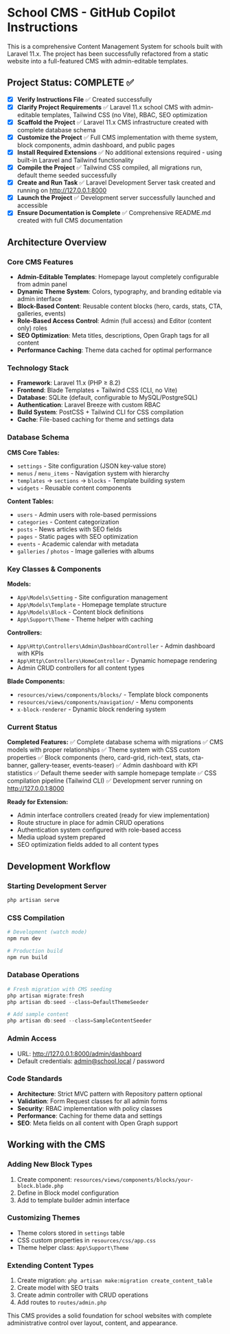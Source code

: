 # School CMS - GitHub Copilot Instructions

This is a comprehensive Content Management System for schools built with Laravel 11.x. The project has been successfully refactored from a static website into a full-featured CMS with admin-editable templates.

## Project Status: COMPLETE ✅

- [x] **Verify Instructions File** ✅ Created successfully
- [x] **Clarify Project Requirements** ✅ Laravel 11.x school CMS with admin-editable templates, Tailwind CSS (no Vite), RBAC, SEO optimization
- [x] **Scaffold the Project** ✅ Laravel 11.x CMS infrastructure created with complete database schema
- [x] **Customize the Project** ✅ Full CMS implementation with theme system, block components, admin dashboard, and public pages
- [x] **Install Required Extensions** ✅ No additional extensions required - using built-in Laravel and Tailwind functionality
- [x] **Compile the Project** ✅ Tailwind CSS compiled, all migrations run, default theme seeded successfully
- [x] **Create and Run Task** ✅ Laravel Development Server task created and running on http://127.0.0.1:8000
- [x] **Launch the Project** ✅ Development server successfully launched and accessible
- [x] **Ensure Documentation is Complete** ✅ Comprehensive README.md created with full CMS documentation

## Architecture Overview

### Core CMS Features
- **Admin-Editable Templates**: Homepage layout completely configurable from admin panel
- **Dynamic Theme System**: Colors, typography, and branding editable via admin interface
- **Block-Based Content**: Reusable content blocks (hero, cards, stats, CTA, galleries, events)
- **Role-Based Access Control**: Admin (full access) and Editor (content only) roles
- **SEO Optimization**: Meta titles, descriptions, Open Graph tags for all content
- **Performance Caching**: Theme data cached for optimal performance

### Technology Stack
- **Framework**: Laravel 11.x (PHP ≥ 8.2)
- **Frontend**: Blade Templates + Tailwind CSS (CLI, no Vite)
- **Database**: SQLite (default, configurable to MySQL/PostgreSQL)
- **Authentication**: Laravel Breeze with custom RBAC
- **Build System**: PostCSS + Tailwind CLI for CSS compilation
- **Cache**: File-based caching for theme and settings data

### Database Schema
**CMS Core Tables:**
- `settings` - Site configuration (JSON key-value store)
- `menus` / `menu_items` - Navigation system with hierarchy
- `templates` → `sections` → `blocks` - Template building system
- `widgets` - Reusable content components

**Content Tables:**
- `users` - Admin users with role-based permissions
- `categories` - Content categorization
- `posts` - News articles with SEO fields
- `pages` - Static pages with SEO optimization
- `events` - Academic calendar with metadata
- `galleries` / `photos` - Image galleries with albums

### Key Classes & Components

**Models:**
- `App\Models\Setting` - Site configuration management
- `App\Models\Template` - Homepage template structure
- `App\Models\Block` - Content block definitions
- `App\Support\Theme` - Theme helper with caching

**Controllers:**
- `App\Http\Controllers\Admin\DashboardController` - Admin dashboard with KPIs
- `App\Http\Controllers\HomeController` - Dynamic homepage rendering
- Admin CRUD controllers for all content types

**Blade Components:**
- `resources/views/components/blocks/` - Template block components
- `resources/views/components/navigation/` - Menu components
- `x-block-renderer` - Dynamic block rendering system

### Current Status

**Completed Features:**
✅ Complete database schema with migrations
✅ CMS models with proper relationships
✅ Theme system with CSS custom properties
✅ Block components (hero, card-grid, rich-text, stats, cta-banner, gallery-teaser, events-teaser)
✅ Admin dashboard with KPI statistics
✅ Default theme seeder with sample homepage template
✅ CSS compilation pipeline (Tailwind CLI)
✅ Development server running on http://127.0.0.1:8000

**Ready for Extension:**
- Admin interface controllers created (ready for view implementation)
- Route structure in place for admin CRUD operations
- Authentication system configured with role-based access
- Media upload system prepared
- SEO optimization fields added to all content types

## Development Workflow

### Starting Development Server
```powershell
php artisan serve
```

### CSS Compilation
```powershell
# Development (watch mode)
npm run dev

# Production build
npm run build
```

### Database Operations
```powershell
# Fresh migration with CMS seeding
php artisan migrate:fresh
php artisan db:seed --class=DefaultThemeSeeder

# Add sample content
php artisan db:seed --class=SampleContentSeeder
```

### Admin Access
- URL: http://127.0.0.1:8000/admin/dashboard
- Default credentials: admin@school.local / password

### Code Standards
- **Architecture**: Strict MVC pattern with Repository pattern optional
- **Validation**: Form Request classes for all admin forms
- **Security**: RBAC implementation with policy classes
- **Performance**: Caching for theme data and settings
- **SEO**: Meta fields on all content with Open Graph support

## Working with the CMS

### Adding New Block Types
1. Create component: `resources/views/components/blocks/your-block.blade.php`
2. Define in Block model configuration
3. Add to template builder admin interface

### Customizing Themes
- Theme colors stored in `settings` table
- CSS custom properties in `resources/css/app.css`
- Theme helper class: `App\Support\Theme`

### Extending Content Types
1. Create migration: `php artisan make:migration create_content_table`
2. Create model with SEO traits
3. Create admin controller with CRUD operations
4. Add routes to `routes/admin.php`

This CMS provides a solid foundation for school websites with complete administrative control over layout, content, and appearance.

<!--
## Execution Guidelines
PROGRESS TRACKING:
- If any tools are available to manage the above todo list, use it to track progress through this checklist.
- After completing each step, mark it complete and add a summary.
- Read current todo list status before starting each new step.

COMMUNICATION RULES:
- Avoid verbose explanations or printing full command outputs.
- If a step is skipped, state that briefly (e.g. "No extensions needed").
- Do not explain project structure unless asked.
- Keep explanations concise and focused.

DEVELOPMENT RULES:
- Use '.' as the working directory unless user specifies otherwise.
- Avoid adding media or external links unless explicitly requested.
- Use placeholders only with a note that they should be replaced.
- Use VS Code API tool only for VS Code extension projects.
- Once the project is created, it is already opened in Visual Studio Code—do not suggest commands to open this project in Visual Studio again.
- If the project setup information has additional rules, follow them strictly.

FOLDER CREATION RULES:
- Always use the current directory as the project root.
- If you are running any terminal commands, use the '.' argument to ensure that the current working directory is used ALWAYS.
- Do not create a new folder unless the user explicitly requests it besides a .vscode folder for a tasks.json file.
- If any of the scaffolding commands mention that the folder name is not correct, let the user know to create a new folder with the correct name and then reopen it again in vscode.

EXTENSION INSTALLATION RULES:
- Only install extension specified by the get_project_setup_info tool. DO NOT INSTALL any other extensions.

PROJECT CONTENT RULES:
- If the user has not specified project details, assume they want a "Hello World" project as a starting point.
- Avoid adding links of any type (URLs, files, folders, etc.) or integrations that are not explicitly required.
- Avoid generating images, videos, or any other media files unless explicitly requested.
- If you need to use any media assets as placeholders, let the user know that these are placeholders and should be replaced with the actual assets later.
- Ensure all generated components serve a clear purpose within the user's requested workflow.
- If a feature is assumed but not confirmed, prompt the user for clarification before including it.
- If you are working on a VS Code extension, use the VS Code API tool with a query to find relevant VS Code API references and samples related to that query.

TASK COMPLETION RULES:
- Your task is complete when:
  - Project is successfully scaffolded and compiled without errors
  - copilot-instructions.md file in the .github directory exists in the project
  - README.md file exists and is up to date
  - User is provided with clear instructions to debug/launch the project

Before starting a new task in the above plan, update progress in the plan.
-->
